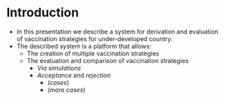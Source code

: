 # Introduction<a id="sec-1" name="sec-1"></a>

-   In this presentation we describe a system for derivation and
    evaluation of vaccination strategies for under-developed country.
-   The described system is a platform that allows:
    - The creation of multiple vaccination strategies
    - The evaluation and comparison of vaccination strategies
        - *Via simulations*
        - *Acceptance* and *rejection*
          - (_cases_)  
          - (more _cases_)  